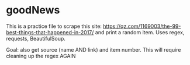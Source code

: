 # goodNews
This is a practice file to scrape this site: https://qz.com/1169003/the-99-best-things-that-happened-in-2017/
and print a random item. Uses regex, requests, BeautifulSoup.

Goal: also get source (name AND link) and item number. This will require cleaning up the regex AGAIN

